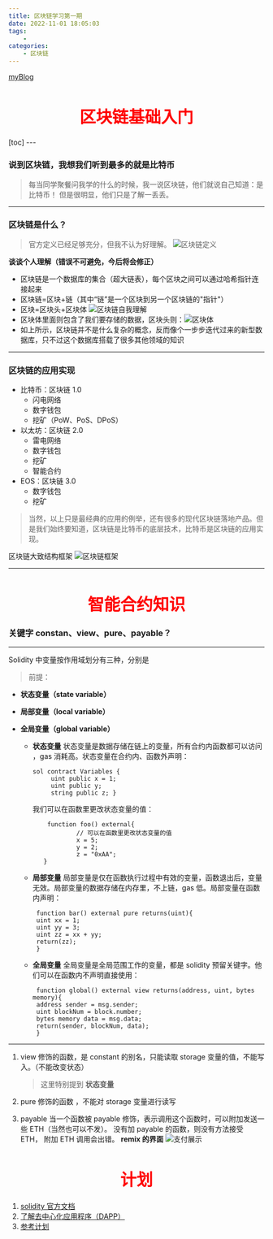 ```yaml
---
title: 区块链学习第一期
date: 2022-11-01 18:05:03
tags:
    - 
categories: 
    - 区块链
---
```

[myBlog](https://goodflyo.github.io/)
<h1 style="font-size:32px;text-align:center;color:red">区块链基础入门</h1>
[toc]
<!-- more -->
---

### 说到区块链，我想我们听到最多的就是比特币

> 每当同学聚餐问我学的什么的时候，我一说区块链，他们就说自己知道：是比特币！
> 但是很明显，他们只是了解一丢丢。

---

### 区块链是什么？

> 官方定义已经足够充分，但我不认为好理解。
> ![区块链定义](https://gitee.com/goodflyo/cdn/raw/master/01/define.png)

**谈谈个人理解（错误不可避免，今后将会修正）**

- 区块链是一个数据库的集合（超大链表），每个区块之间可以通过哈希指针连接起来
- 区块链=区块+链（其中“链”是一个区块到另一个区块链的"指针"）
- 区块=区块头+区块体
  ![区块链自我理解](https://gitee.com/goodflyo/cdn/raw/master/01/myknow.png)
- 区块体里面则包含了我们要存储的数据，区块头则：![区块体](https://gitee.com/goodflyo/cdn/raw/master/01/body.png)
- 如上所示，区块链并不是什么复杂的概念，反而像个一步步迭代过来的新型数据库，只不过这个数据库搭载了很多其他领域的知识

---

### 区块链的应用实现

- 比特币：区块链 1.0
  - 闪电网络
  - 数字钱包
  - 挖矿（PoW、PoS、DPoS）
- 以太坊：区块链 2.0
  - 雷电网络
  - 数字钱包
  - 挖矿
  - 智能合约
- EOS：区块链 3.0
  - 数字钱包
  - 挖矿

> 当然，以上只是最经典的应用的例举，还有很多的现代区块链落地产品。但是我们始终要知道，区块链是比特币的底层技术，比特币是区块链的应用实现。

区块链大致结构框架
![区块链框架](https://gitee.com/goodflyo/cdn/raw/master/01/fabric.jpg)

---

<h1 style="font-size:32px;text-align:center;color:red">智能合约知识</h1>

### 关键字 constan、view、pure、payable？

---

Solidity 中变量按作用域划分有三种，分别是

> 前提：

- **状态变量（state variable）**
- **局部变量（local variable）**
- **全局变量（global variable）**

  - **状态变量**
    状态变量是数据存储在链上的变量，所有合约内函数都可以访问 ，gas 消耗高。状态变量在合约内、函数外声明：

    ```sol
    sol contract Variables {
         uint public x = 1;
         uint public y;
         string public z; }
    ```

    我们可以在函数里更改状态变量的值：

    ```sol
        function foo() external{
                // 可以在函数里更改状态变量的值
                x = 5;
                y = 2;
                z = "0xAA";
       }
    ```

  - **局部变量**
    局部变量是仅在函数执行过程中有效的变量，函数退出后，变量无效。局部变量的数据存储在内存里，不上链，gas 低。局部变量在函数内声明：
    ```sol
     function bar() external pure returns(uint){
     uint xx = 1;
     uint yy = 3;
     uint zz = xx + yy;
     return(zz);
     }
    ```
  - **全局变量**
    全局变量是全局范围工作的变量，都是 solidity 预留关键字。他们可以在函数内不声明直接使用：
    ```sol
     function global() external view returns(address, uint, bytes memory){
     address sender = msg.sender;
     uint blockNum = block.number;
     bytes memory data = msg.data;
     return(sender, blockNum, data);
     }
    ```

---

1. view 修饰的函数，是 constant 的别名，只能读取 storage 变量的值，不能写入。（不能改变状态）

   > 这里特别提到 **状态变量**

2. pure 修饰的函数 ，不能对 storage 变量进行读写
3. payable 当一个函数被 payable 修饰，表示调用这个函数时，可以附加发送一些 ETH（当然也可以不发）。
   没有加 payable 的函数，则没有方法接受 ETH， 附加 ETH 调用会出错。
   **remix 的界面**
   ![支付展示](https://gitee.com/goodflyo/cdn/raw/master/01/payableShow.png)

<h1 style="font-size:32px;text-align:center;color:red">计划</h1>

1. [solidity 官方文档](https://solidity-cn.readthedocs.io/zh/develop/index.html)
2. [了解去中心化应用程序（DAPP）](https://search.bilibili.com/all?keyword=dapp&from_source=webtop_search&spm_id_from=333.1007&search_source=5)
3. [参考计划](https://www.zhihu.com/search?type=content&q=%E5%8C%BA%E5%9D%97%E9%93%BE%E5%AD%A6%E4%B9%A0)
